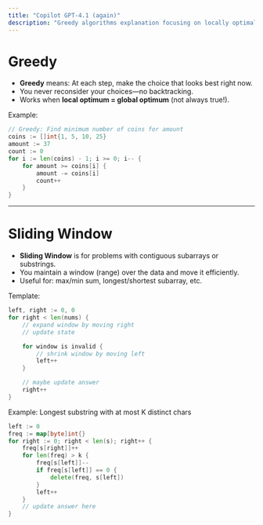 ```yaml
---
title: "Copilot GPT-4.1 (again)"
description: "Greedy algorithms explanation focusing on locally optimal choices and key characteristics"
---
```


# Greedy

* **Greedy** means: At each step, make the choice that looks best right now.
* You never reconsider your choices—no backtracking.
* Works when **local optimum = global optimum** (not always true!).

Example:

```go
// Greedy: Find minimum number of coins for amount
coins := []int{1, 5, 10, 25}
amount := 37
count := 0
for i := len(coins) - 1; i >= 0; i-- {
    for amount >= coins[i] {
        amount -= coins[i]
        count++
    }
}
```

---

# Sliding Window

* **Sliding Window** is for problems with contiguous subarrays or substrings.
* You maintain a window (range) over the data and move it efficiently.
* Useful for: max/min sum, longest/shortest subarray, etc.

Template:

```go
left, right := 0, 0
for right < len(nums) {
    // expand window by moving right
    // update state

    for window is invalid {
        // shrink window by moving left
        left++
    }

    // maybe update answer
    right++
}
```

Example: Longest substring with at most K distinct chars

```go
left := 0
freq := map[byte]int{}
for right := 0; right < len(s); right++ {
    freq[s[right]]++
    for len(freq) > k {
        freq[s[left]]--
        if freq[s[left]] == 0 {
            delete(freq, s[left])
        }
        left++
    }
    // update answer here
}
```